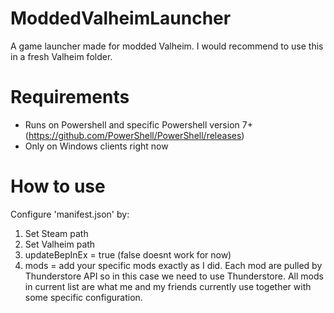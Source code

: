 # ModdedValheimLauncher
A game launcher made for modded Valheim.
I would recommend to use this in a fresh Valheim folder.

# Requirements
- Runs on Powershell and specific Powershell version 7+ (https://github.com/PowerShell/PowerShell/releases)
- Only on Windows clients right now

# How to use
Configure 'manifest.json' by:
1. Set Steam path
2. Set Valheim path
3. updateBepInEx = true (false doesnt work for now)
4. mods = add your specific mods exactly as I did. Each mod are pulled by Thunderstore API so in this case we need to use Thunderstore. All mods in current list are what me and my friends currently use together with some specific configuration.